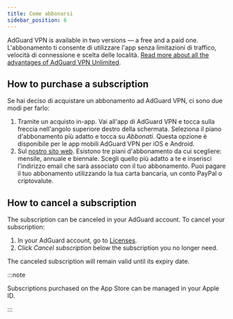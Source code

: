 ```yaml
---
title: Come abbonarsi
sidebar_position: 6
---
```


AdGuard VPN is available in two versions — a free and a paid one. L'abbonamento ti consente di utilizzare l'app senza limitazioni di traffico, velocità di connessione e scelta delle località. [Read more about all the advantages of AdGuard VPN Unlimited](/general/free-vs-unlimited).

## How to purchase a subscription

Se hai deciso di acquistare un abbonamento ad AdGuard VPN, ci sono due modi per farlo:

1. Tramite un acquisto in-app. Vai all'app di AdGuard VPN e tocca sulla freccia nell'angolo superiore destro della schermata. Seleziona il piano d'abbonamento più adatto e tocca su *Abbonati*. Questa opzione è disponibile per le app mobili AdGuard VPN per iOS e Android.
2. Sul [nostro sito web](https://adguard-vpn.com/license.html). Esistono tre piani d'abbonamento da cui scegliere: mensile, annuale e biennale. Scegli quello più adatto a te e inserisci l'indirizzo email che sarà associato con il tuo abbonamento. Puoi pagare il tuo abbonamento utilizzando la tua carta bancaria, un conto PayPal o criptovalute.

## How to cancel a subscription

The subscription can be canceled in your AdGuard account. To cancel your subscription:

 1. In your AdGuard account, go to [Licenses](https://my.adguard.com/account/licenses).
 1. Click *Cancel subscription* below the subscription you no longer need.

The canceled subscription will remain valid until its expiry date.

:::note

Subscriptions purchased on the App Store can be managed in your Apple ID.

:::
